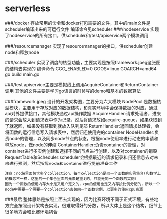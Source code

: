 # serverless

###/docker
    存放常用的命令和docker打包需要的文件，其中的main文件是scheduler编译出来的可运行文件
    编译命令见scheduler
###/nodeservice
    实现了nodeservice的所有接口，供scheduler和/test/apiservice两个模块调用
    
###/resourcemanager
    实现了resourcemanager的接口，供scheduler创建node和释放node
    
###/scheduler
    实现了调度的核型功能，主要实现是按照framework.jpeg这张图的结构去实现的
    编译命令:CGO_ENABLED=0 GOOS=linux GOARCH=amd64 go build main.go
    
###/test
    apiservice主要是模拟线上调用AcquireContainer和ReturnContainer调用
    其他的文件主要是学习go语言的时候写的demo和基本的数据算法
    


###framework.jpeg 设计的开发架构图，主要分为六大模块
    NodePool:是数据核型模块，主要用于存放对应的数据结构，和真实环境中会保持数据的对应，通过api对外提供接口，其他模块通过api操作数据
    AcquireHandler:请求处理者，进来的请求会放入到请求表中作为记录，然后将请求放如acquire-queue，如果获取到了就返回，如果没有获取到就放入队列尾部
    ReturnHandler:返回请求处理者，会将函数的运行信息写入请求表中，然后归还使用完的container
    NodeHandler:负责node的管理，以及同步node节点的状态，根据node使用率进行动态的申请和释放node，做node的伸缩
    ContainerHandler:负责container的管理，对container进行多实例创建和选择不同的节点进行创建，以及对container的销毁
    RequestTable和Scheduler:scheduler会根据最近的请求记录和归还信息去对未来进行预测，然后指挥node和container进行提前准备工作
    
    注意：node里面包含多个collection，每个collection是同一个函数的实例集合(和数学上的概念不一样，这里的一个集合里面的元素是重复的，只能是同一个函数的实例）
    因为一个函数的使用内存大小是又用户定义的，cpu的使用也是又内存按比例分配的，所以一个node中需要一个需要一个collection去装同一个函数实例，以更多的使用cpu资源

###最后
    整体思路是按照上面去实现的，因为比赛环境不同于正式环境，有些地方完全按照设计架构去实现，很难取得好的分数，所以大体上是这个结构，细节上很多地方会和比赛环境耦合
